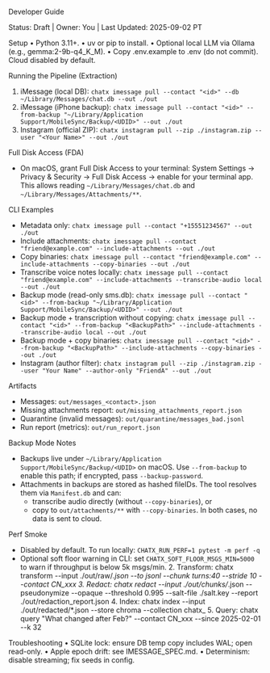 Developer Guide

Status: Draft | Owner: You | Last Updated: 2025-09-02 PT

Setup
	•	Python 3.11+.
	•	uv or pip to install.
	•	Optional local LLM via Ollama (e.g., gemma:2-9b-q4_K_M).
	•	Copy .env.example to .env (do not commit). Cloud disabled by default.

Running the Pipeline (Extraction)
1.	iMessage (local DB): `chatx imessage pull --contact "<id>" --db ~/Library/Messages/chat.db --out ./out`
2.	iMessage (iPhone backup): `chatx imessage pull --contact "<id>" --from-backup "~/Library/Application Support/MobileSync/Backup/<UDID>" --out ./out`
3.	Instagram (official ZIP): `chatx instagram pull --zip ./instagram.zip --user "<Your Name>" --out ./out`

Full Disk Access (FDA)
- On macOS, grant Full Disk Access to your terminal: System Settings → Privacy & Security → Full Disk Access → enable for your terminal app. This allows reading `~/Library/Messages/chat.db` and `~/Library/Messages/Attachments/**`.

CLI Examples
- Metadata only: `chatx imessage pull --contact "+15551234567" --out ./out`
- Include attachments: `chatx imessage pull --contact "friend@example.com" --include-attachments --out ./out`
- Copy binaries: `chatx imessage pull --contact "friend@example.com" --include-attachments --copy-binaries --out ./out`
- Transcribe voice notes locally: `chatx imessage pull --contact "friend@example.com" --include-attachments --transcribe-audio local --out ./out`
 - Backup mode (read-only sms.db): `chatx imessage pull --contact "<id>" --from-backup "~/Library/Application Support/MobileSync/Backup/<UDID>" --out ./out`
 - Backup mode + transcription without copying: `chatx imessage pull --contact "<id>" --from-backup "<BackupPath>" --include-attachments --transcribe-audio local --out ./out`
 - Backup mode + copy binaries: `chatx imessage pull --contact "<id>" --from-backup "<BackupPath>" --include-attachments --copy-binaries --out ./out`
 - Instagram (author filter): `chatx instagram pull --zip ./instagram.zip --user "Your Name" --author-only "FriendA" --out ./out`

Artifacts
- Messages: `out/messages_<contact>.json`
- Missing attachments report: `out/missing_attachments_report.json`
- Quarantine (invalid messages): `out/quarantine/messages_bad.jsonl`
- Run report (metrics): `out/run_report.json`

Backup Mode Notes
- Backups live under `~/Library/Application Support/MobileSync/Backup/<UDID>` on macOS. Use `--from-backup` to enable this path; if encrypted, pass `--backup-password`.
- Attachments in backups are stored as hashed fileIDs. The tool resolves them via `Manifest.db` and can:
  - transcribe audio directly (without `--copy-binaries`), or
  - copy to `out/attachments/**` with `--copy-binaries`.
  In both cases, no data is sent to cloud.

Perf Smoke
- Disabled by default. To run locally: `CHATX_RUN_PERF=1 pytest -m perf -q`
- Optional soft floor warning in CLI: set `CHATX_SOFT_FLOOR_MSGS_MIN=5000` to warn if throughput is below 5k msgs/min.
	2.	Transform: chatx transform --input ./out/raw/*.json --to jsonl --chunk turns:40 --stride 10 --contact CN_xxx
	3.	Redact: chatx redact --input ./out/chunks/*.json --pseudonymize --opaque --threshold 0.995 --salt-file ./salt.key --report ./out/redaction_report.json
	4.	Index: chatx index --input ./out/redacted/*.json --store chroma --collection chatx_<contact>
	5.	Query: chatx query "What changed after Feb?" --contact CN_xxx --since 2025-02-01 --k 32

Troubleshooting
	•	SQLite lock: ensure DB temp copy includes WAL; open read-only.
	•	Apple epoch drift: see IMESSAGE_SPEC.md.
	•	Determinism: disable streaming; fix seeds in config.
